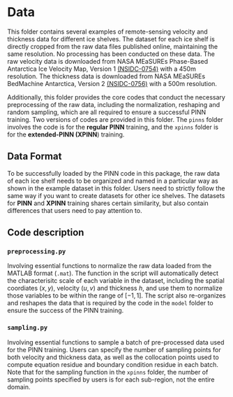 # Data

This folder contains several examples of remote-sensing velocity and thickness data for different 
ice shelves. The dataset for each ice shelf is directly cropped from the raw data files published online, 
maintaining the same resolution. No processing has been conducted on these data. The raw velocity data is downloaded
from NASA MEaSUREs Phase-Based Antarctica Ice Velocity Map, Version 1 [(NSIDC-0754)](https://nsidc.org/data/nsidc-0754/versions/1) 
with a 450m resolution. The thickness data is downloaded from NASA MEaSUREs BedMachine Antarctica, Version 2
[(NSIDC-0756)](https://nsidc.org/data/nsidc-0756/versions/2) with a 500m resolution.

Additionally, this folder provides the core codes that conduct the necessary preprocessing of the raw data,
including the normalization, reshaping and random sampling, which are all required to ensure a successful PINN
training. Two versions of codes are provided in this folder. The `pinns` folder involves the code is for the
**regular PINN** training,  and the `xpinns` folder is for the **extended-PINN (XPINN**) training.

## Data Format

To be successfully loaded by the PINN code in this package, the raw data of each ice shelf needs to be organized 
and named in a particular way as shown in the example dataset in this folder. Users need to strictly follow the
same way if you want to create datasets for other ice shelves. The datasets for **PINN** and **XPINN** training 
shares certain similarity, but also contain differences that users need to pay attention to.


## Code description

### `preprocessing.py`

Involving essential functions to normalize the raw data loaded from the MATLAB format (`.mat`). The 
function in the script will automatically detect the characterisitc scale of each variable in the 
dataset, including the spatial coordiates $(x,y)$, velocity $(u, v)$ and thickness $h$, and use them to 
normalize those variables to be within the range of $[-1, 1]$. The script also re-organizes and reshapes
the data that is required by the code in the `model` folder to ensure the success of the PINN training.


### `sampling.py`

Involving essential functions to sample a batch of pre-processed data used for the PINN training. Users
can specify the number of sampling points for both velocity and thickness data, as well as the collocation 
points used to compute equation residue and boundary condition residue in each batch. Note that for
the sampling function in the `xpinns` folder, the number of sampling points specified by users is 
for each sub-region, not the entire domain.
